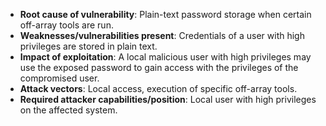 - **Root cause of vulnerability**: Plain-text password storage when certain off-array tools are run.
- **Weaknesses/vulnerabilities present**: Credentials of a user with high privileges are stored in plain text.
- **Impact of exploitation**: A local malicious user with high privileges may use the exposed password to gain access with the privileges of the compromised user.
- **Attack vectors**: Local access, execution of specific off-array tools.
- **Required attacker capabilities/position**: Local user with high privileges on the affected system.